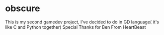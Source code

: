 # obscure
This is my second gamedev project, I've decided to do in GD language( it's like C and Python together)
Special Thanks for Ben From HeartBeast
